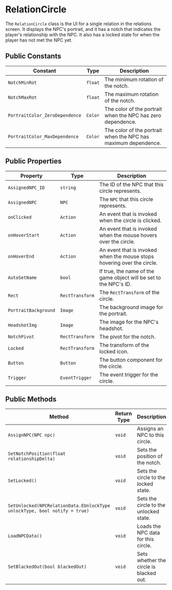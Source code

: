 # RelationCircle

The `RelationCircle` class is the UI for a single relation in the relations screen. It displays the NPC's portrait, and it has a notch that indicates the player's relationship with the NPC. It also has a locked state for when the player has not met the NPC yet.

## Public Constants

| Constant                      | Type  | Description                                      |
| ----------------------------- | ----- | ------------------------------------------------ |
| `NotchMinRot`                 | `float` | The minimum rotation of the notch.               |
| `NotchMaxRot`                 | `float` | The maximum rotation of the notch.               |
| `PortraitColor_ZeroDependence`| `Color` | The color of the portrait when the NPC has zero dependence. |
| `PortraitColor_MaxDependence` | `Color` | The color of the portrait when the NPC has maximum dependence. |

## Public Properties

| Property         | Type     | Description                                      |
| ---------------- | -------- | ------------------------------------------------ |
| `AssignedNPC_ID` | `string` | The ID of the NPC that this circle represents.   |
| `AssignedNPC`    | `NPC`      | The `NPC` that this circle represents.           |
| `onClicked`      | `Action` | An event that is invoked when the circle is clicked. |
| `onHoverStart`   | `Action` | An event that is invoked when the mouse hovers over the circle. |
| `onHoverEnd`     | `Action` | An event that is invoked when the mouse stops hovering over the circle. |
| `AutoSetName`    | `bool`   | If true, the name of the game object will be set to the NPC's ID. |
| `Rect`           | `RectTransform` | The `RectTransform` of the circle.                 |
| `PortraitBackground` | `Image` | The background image for the portrait.           |
| `HeadshotImg`    | `Image`  | The image for the NPC's headshot.                |
| `NotchPivot`     | `RectTransform` | The pivot for the notch.                         |
| `Locked`         | `RectTransform` | The transform of the locked icon.                |
| `Button`         | `Button` | The button component for the circle.             |
| `Trigger`        | `EventTrigger` | The event trigger for the circle.                |

## Public Methods

| Method                                      | Return Type | Description                                      |
| ------------------------------------------- | ----------- | ------------------------------------------------ |
| `AssignNPC(NPC npc)`                        | `void`      | Assigns an NPC to this circle.                   |
| `SetNotchPosition(float relationshipDelta)` | `void`      | Sets the position of the notch.                  |
| `SetLocked()`                               | `void`      | Sets the circle to the locked state.             |
| `SetUnlocked(NPCRelationData.EUnlockType unlockType, bool notify = true)` | `void` | Sets the circle to the unlocked state.           |
| `LoadNPCData()`                             | `void`      | Loads the NPC data for this circle.              |
| `SetBlackedOut(bool blackedOut)`            | `void`      | Sets whether the circle is blacked out.          |
